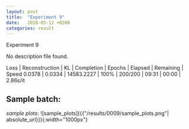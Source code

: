 ```yaml
---
layout: post
title:  "Experiment 9"
date:   2018-05-12 +0200
categories: result
---
```

Experiment 9

No description file found.

Loss | Reconstruction | KL | Completion | Epochs | Elapsed | Remaining | Speed
0.0378 | 0.0334 | 14583.2227 | 100% | 200/200 | 09:31 | 00:00 | 2.86s/it



## **Sample batch**:
_sample plots_:
![sample_plots]({{"/results/0009/sample_plots.png"| absolute_url}}){:width="1000px"}

